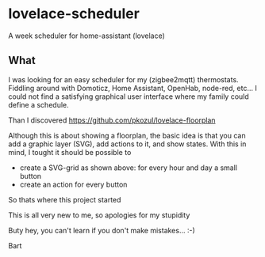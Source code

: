 # lovelace-scheduler
A week scheduler for home-assistant (lovelace)



## What
I was looking for an easy scheduler for my (zigbee2mqtt) thermostats.
Fiddling around with Domoticz, Home Assistant, OpenHab, node-red, etc... I could not find a satisfying graphical user interface where my family could define a schedule.

Than I discovered
https://github.com/pkozul/lovelace-floorplan

Although this is about showing a floorplan, the basic idea is that you can add a graphic layer (SVG), add actions to it, and show states.
With this in mind, I tought it should be possible to
  - create a SVG-grid as shown above: for every hour and day a small button
  - create an action for every button

So thats where this project started


This is all very new to me, so apologies for my stupidity

Buty hey, you can't learn if you don't make mistakes... :-)


Bart

